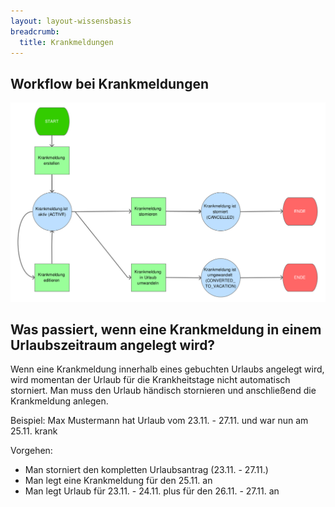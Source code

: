 ```yaml
---
layout: layout-wissensbasis
breadcrumb:
  title: Krankmeldungen
---
```


## Workflow bei Krankmeldungen

![Workflow bei Krankmeldungen](krankmeldung.png)


## Was passiert, wenn eine Krankmeldung in einem Urlaubszeitraum angelegt wird?

Wenn eine Krankmeldung innerhalb eines gebuchten Urlaubs angelegt wird, wird
momentan der Urlaub für die Krankheitstage nicht automatisch storniert. Man muss
den Urlaub händisch stornieren und anschließend die Krankmeldung anlegen.

Beispiel: Max Mustermann hat Urlaub vom 23.11. - 27.11. und war nun am 25.11.
krank

Vorgehen:
* Man storniert den kompletten Urlaubsantrag (23.11. - 27.11.)
* Man legt eine Krankmeldung für den 25.11. an
* Man legt Urlaub für 23.11. - 24.11. plus für den 26.11. - 27.11. an
